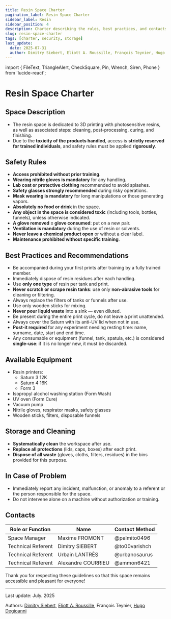```yaml
---
title: Resin Space Charter
pagination_label: Resin Space Charter
sidebar_label: Resin
sidebar_position: 4
description: Charter describing the rules, best practices, and contacts for the DeVinci Fablab resin space.
slug: resin-space-charter
tags: [charter, security, storage]
last_update:
  date: 2025-07-31
  author: Dimitry Siebert, Eliott A. Roussille, François Teynier, Hugo Degioanni
---
```

import { FileText, TriangleAlert, CheckSquare, Pin, Wrench, Siren, Phone } from 'lucide-react';

# Resin Space Charter

## <FileText size={32} /> Space Description

- The resin space is dedicated to 3D printing with photosensitive resins, as well as associated steps: cleaning, post-processing, curing, and finishing.
- Due to the **toxicity of the products handled**, access is **strictly reserved for trained individuals**, and safety rules must be applied **rigorously**.

## <TriangleAlert size={32} /> Safety Rules

- **Access prohibited without prior training**.
- **Wearing nitrile gloves is mandatory** for any handling.
- **Lab coat or protective clothing** recommended to avoid splashes.
- **Safety glasses strongly recommended** during risky operations.
- **Mask wearing is mandatory** for long manipulations or those generating vapors.
- **Absolutely no food or drink** in the space.
- **Any object in the space is considered toxic** (including tools, bottles, funnels), unless otherwise indicated.
- **A glove removed = glove consumed**: put on a new pair.
- **Ventilation is mandatory** during the use of resin or solvents.
- **Never leave a chemical product open** or without a clear label.
- **Maintenance prohibited without specific training**.

## <CheckSquare size={32} /> Best Practices and Recommendations

- Be accompanied during your first prints after training by a fully trained member.
- Immediately dispose of resin residues after each handling.
- Use **only one type** of resin per tank and print.
- **Never scratch or scrape resin tanks**: use only **non-abrasive tools** for cleaning or filtering.
- Always replace the filters of tanks or funnels after use.
- Use only wooden sticks for mixing.
- **Never pour liquid waste** into a sink — even diluted.
- Be present during the entire print cycle, do not leave a print unattended.
- Always cover the Saturn with its anti-UV lid when not in use.
- **Post-it required** for any experiment needing resting time: name, surname, date, start and end time.
- Any consumable or equipment (funnel, tank, spatula, etc.) is considered **single-use**: if it is no longer new, it must be discarded.

## <Wrench size={32} /> Available Equipment

- Resin printers:
  - Saturn 3 12K
  - Saturn 4 16K
  - Form 3
- Isopropyl alcohol washing station (Form Wash)
- UV oven (Form Cure)
- Vacuum pump
- Nitrile gloves, respirator masks, safety glasses
- Wooden sticks, filters, disposable funnels

## <Pin size={32} /> Storage and Cleaning

- **Systematically clean** the workspace after use.
- **Replace all protections** (lids, caps, boxes) after each print.
- **Dispose of all waste** (gloves, cloths, filters, residues) in the bins provided for this purpose.

## <Siren size={32} /> In Case of Problem

- Immediately report any incident, malfunction, or anomaly to a referent or the person responsible for the space.
- Do not intervene alone on a machine without authorization or training.

## <Phone size={32} /> Contacts

| Role or Function   | Name               | Contact Method |
| ------------------ | ------------------ | -------------- |
| Space Manager      | Maxime FROMONT     | @palmito0496   |
| Technical Referent | Dimitry SIEBERT    | @to00varishch  |
| Technical Referent | Urbain LANTRÈS     | @urbanosaurus  |
| Technical Referent | Alexandre COURRIEU | @ammon6421     |

Thank you for respecting these guidelines so that this space remains accessible and pleasant for everyone!

---

Last update: July. 2025

Authors: [Dimitry Siebert](https://www.linkedin.com/in/dimitry-siebert-%F0%9F%90%B3-6a28aa256), [Eliott A. Roussille](https://github.com/aust-1), François Teynier, [Hugo Degioanni](https://www.linkedin.com/in/hdegioanni)
